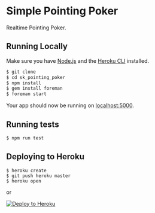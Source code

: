 # Simple Pointing Poker

Realtime Pointing Poker.

## Running Locally

Make sure you have [Node.js](http://nodejs.org/) and the [Heroku CLI](https://cli.heroku.com/) installed.

```sh
$ git clone
$ cd sk_pointing_poker
$ npm install
$ gem install foreman
$ foreman start
```

Your app should now be running on [localhost:5000](http://localhost:5000/).


## Running tests

```sh
$ npm run test
```

## Deploying to Heroku

```
$ heroku create
$ git push heroku master
$ heroku open
```
or

[![Deploy to Heroku](https://www.herokucdn.com/deploy/button.png)](https://heroku.com/deploy)
